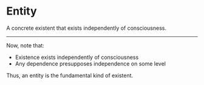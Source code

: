 # Entity
A concrete existent that exists independently of consciousness.

---

Now, note that:

- Existence exists independently of consciousness
- Any dependence presupposes independence on some level

Thus, an entity is the fundamental kind of existent.